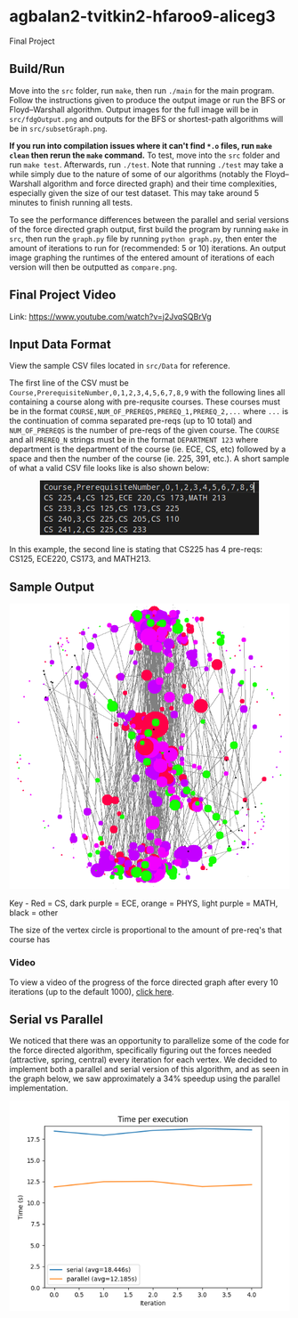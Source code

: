 # agbalan2-tvitkin2-hfaroo9-aliceg3
Final Project


## Build/Run
Move into the `src` folder, run `make`, then run `./main` for the main program. Follow the instructions given to produce the output image or run the BFS or Floyd–Warshall algorithm. Output images for the full image will be in `src/fdgOutput.png` and outputs for the BFS or shortest-path algorithms will be in `src/subsetGraph.png`.

**If you run into compilation issues where it can't find `*.o` files, run `make clean` then rerun the `make` command.**
To test, move into the `src` folder and run `make test`. Afterwards, run `./test`. Note that running `./test` may take a while simply due to the nature of some of our algorithms (notably the Floyd–Warshall algorithm and force directed graph) and their time complexities, especially given the size of our test dataset. This may take around 5 minutes to finish running all tests.

To see the performance differences between the parallel and serial versions of the force directed graph output, first build the program by running `make` in `src`, then run the `graph.py` file by running `python graph.py`, then enter the amount of iterations to run for (recommended: 5 or 10) iterations. An output image graphing the runtimes of the entered amount of iterations of each version will then be outputted as `compare.png`.

## Final Project Video
Link: https://www.youtube.com/watch?v=j2JvqSQBrVg

## Input Data Format
View the sample CSV files located in `src/Data` for reference.

The first line of the CSV must be `Course,PrerequisiteNumber,0,1,2,3,4,5,6,7,8,9` with the following lines all containing a course along with pre-requsite courses. These courses must be in the format `COURSE,NUM_OF_PREREQS,PREREQ_1,PREREQ_2,...` where `...` is the continuation of comma separated pre-reqs (up to 10 total) and `NUM_OF_PREREQS` is the number of pre-reqs of the given course. The `COURSE` and all `PREREQ_N` strings must be in the format `DEPARTMENT 123` where department is the department of the course (ie. ECE, CS, etc) followed by a space and then the number of the course (ie. 225, 391, etc.). A short sample of what a valid CSV file looks like is also shown below: 

<p align="center">
  <img src="src/imgs/input_sample.png">
</p>

In this example, the second line is stating that CS225 has 4 pre-reqs: CS125, ECE220, CS173, and MATH213. 

## Sample Output
<p align="center">
  <img width="750" src="src/imgs/fdgOutput-readme.png">
</p>

Key - Red = CS, dark purple = ECE, orange = PHYS, light purple = MATH, black = other

The size of the vertex circle is proportional to the amount of pre-req's that course has 

### Video
To view a video of the progress of the force directed graph after every 10 iterations (up to the default 1000), [click here](https://drive.google.com/file/d/1mLWBelSP-glvxhf6Xs7jIjDdZR-e5StA/view?usp=sharing
).

## Serial vs Parallel
We noticed that there was an opportunity to parallelize some of the code for the force directed algorithm, specifically figuring out the forces needed (attractive, spring, central) every iteration for each vertex. We decided to implement both a parallel and serial version of this algorithm, and as seen in the graph below, we saw approximately a 34% speedup using the parallel implementation.

<p align="center">
  <img src="src/imgs/compare.png">
</p>